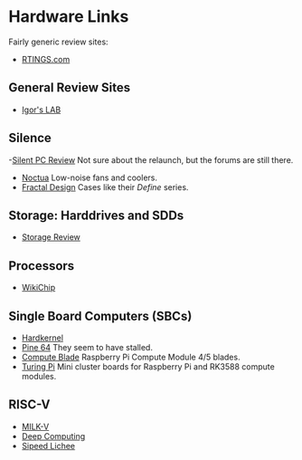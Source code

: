 # Hardware Links

Fairly generic review sites:
- [RTINGS.com](https://www.rtings.com)

## General Review Sites

- [Igor's LAB](https://www.igorslab.de/en/)

## Silence

-[Silent PC Review](https://silentpcreview.com) Not sure about the relaunch, but the forums are still there.
- [Noctua](https://noctua.at) Low-noise fans and coolers.
- [Fractal Design](https://www.fractal-design.com) Cases like their *Define* series.

## Storage: Harddrives and SDDs

- [Storage Review](https://www.storagereview.com)

## Processors

- [WikiChip](https://en.wikichip.org/wiki/WikiChip)

## Single Board Computers (SBCs)

- [Hardkernel](https://www.hardkernel.com)
- [Pine 64](https://pine64.com) They seem to have stalled.
- [Compute Blade](https://computeblade.com) Raspberry Pi Compute Module 4/5 blades.
- [Turing Pi](https://turingpi.com) Mini cluster boards for Raspberry Pi and RK3588 compute modules.

## RISC-V

- [MILK-V](https://milkv.io)
- [Deep Computing](https://deepcomputing.io)
- [Sipeed Lichee](https://sipeed.com/licheepi4)

